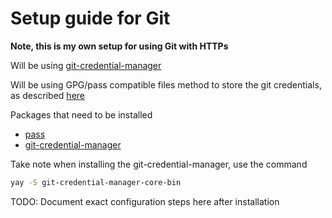 # Setup guide for Git

**Note, this is my own setup for using Git with HTTPs**

Will be using [git-credential-manager](https://github.com/GitCredentialManager/git-credential-manager)

Will be using GPG/pass compatible files method to store the git credentials, as described [here](https://github.com/GitCredentialManager/git-credential-manager/blob/main/docs/credstores.md)

Packages that need to be installed
- [pass](https://www.passwordstore.org/)
- [git-credential-manager](https://github.com/GitCredentialManager/git-credential-manager)

Take note when installing the git-credential-manager, use the command 
```sh
yay -S git-credential-manager-core-bin
```
TODO: Document exact configuration steps here after installation
